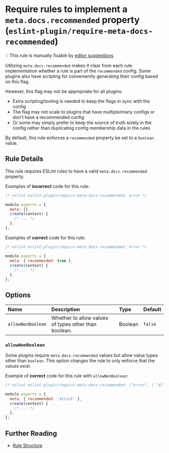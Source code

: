 # Require rules to implement a `meta.docs.recommended` property (`eslint-plugin/require-meta-docs-recommended`)

💡 This rule is manually fixable by [editor suggestions](https://eslint.org/docs/latest/use/core-concepts#rule-suggestions).

<!-- end auto-generated rule header -->

Utilizing `meta.docs.recommended` makes it clear from each rule implementation whether a rule is part of the `recommended` config. Some plugins also have scripting for conveniently generating their config based on this flag.

However, this flag may not be appropriate for all plugins:

- Extra scripting/tooling is needed to keep the flags in sync with the config
- The flag may not scale to plugins that have multiple/many configs or don't have a recommended config
- Or some may simply prefer to keep the source of truth solely in the config rather than duplicating config membership data in the rules

By default, this rule enforces a `recommended` property be set to a `boolean` value.

## Rule Details

This rule requires ESLint rules to have a valid `meta.docs.recommended` property.

Examples of **incorrect** code for this rule:

```js
/* eslint eslint-plugin/require-meta-docs-recommended: error */

module.exports = {
  meta: {},
  create(context) {
    /* ... */
  },
};
```

Examples of **correct** code for this rule:

```js
/* eslint eslint-plugin/require-meta-docs-recommended: error */

module.exports = {
  meta: { recommended: true },
  create(context) {
    /* ... */
  },
};
```

## Options

<!-- begin auto-generated rule options list -->

| Name              | Description                                          | Type    | Default |
| :---------------- | :--------------------------------------------------- | :------ | :------ |
| `allowNonBoolean` | Whether to allow values of types other than boolean. | Boolean | `false` |

<!-- end auto-generated rule options list -->

### `allowNonBoolean`

Some plugins require `meta.docs.recommended` values but allow value types other than `boolean`.
This option changes the rule to only enforce that the values exist.

Example of **correct** code for this rule with `allowNonBoolean`:

```js
/* eslint eslint-plugin/require-meta-docs-recommended: ["error", { "allowNonBoolean": true }] */

module.exports = {
  meta: { recommended: 'strict' },
  create(context) {
    /* ... */
  },
};
```

## Further Reading

- [Rule Structure](https://eslint.org/docs/latest/extend/custom-rules#rule-structure)
